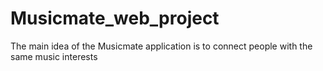 # Musicmate_web_project
The main idea of the Musicmate application is to connect people with the same music interests
